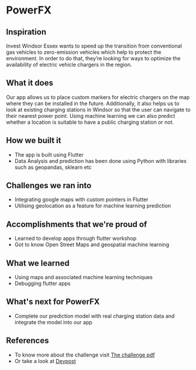 # PowerFX

## Inspiration
Invest Windsor Essex wants to speed up the transition from conventional gas vehicles to zero-emission vehicles which help to protect the environment. In order to do that, they’re looking for ways to optimize the availability of electric vehicle chargers in the region.

## What it does
Our app allows us to place custom markers for electric chargers on the map where they can be installed in the future. Additionally, it also helps us to look at existing charging stations in Windsor so that the user can navigate to their nearest power point.
Using machine learning we can also predict whether a location is suitable to have a public charging station or not.

## How we built it
- The app is built using Flutter 
- Data Analysis and prediction has been done using Python with libraries such as geopandas, sklearn etc

## Challenges we ran into
- Integrating google maps with custom pointers in Flutter
- Utilising geolocation as a feature for machine learning prediction

## Accomplishments that we're proud of
- Learned to develop apps through flutter workshop
- Got to know Open Street Maps and geospatial machine learning 

## What we learned
- Using maps and associated machine learning techniques
- Debugging flutter apps

## What's next for PowerFX
- Complete our prediction model with real charging station data and integrate the model into our app

## References
- To know more about the challenge visit [The challenge pdf](https://github.com/abdularif0705/WinHacks-2022/blob/main/Optimizing_Vehicle_Charging_Stations_Challenge.pdf)
- Or take a look at [Devpost](https://devpost.com/software/powerfx?ref_content=my-projects-tab&ref_feature=my_projects)


